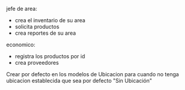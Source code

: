 jefe de area:
- crea el inventario de su area
- solicita productos
- crea reportes de su area

economico:
- registra los productos por id
- crea proveedores


Crear por defecto en los modelos de Ubicacion para cuando no tenga ubicacion establecida que sea por defecto "Sin Ubicación"